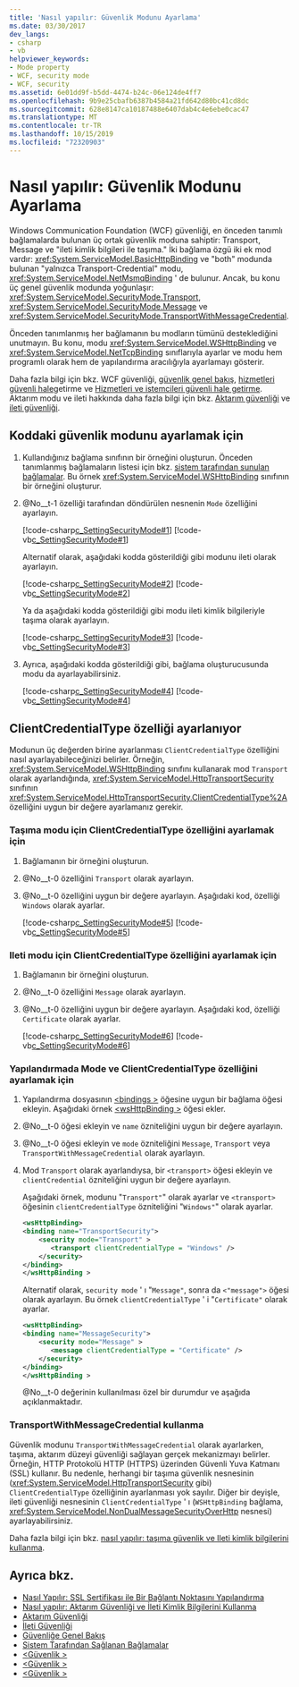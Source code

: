 ```yaml
---
title: 'Nasıl yapılır: Güvenlik Modunu Ayarlama'
ms.date: 03/30/2017
dev_langs:
- csharp
- vb
helpviewer_keywords:
- Mode property
- WCF, security mode
- WCF, security
ms.assetid: 6e01dd9f-b5dd-4474-b24c-06e124de4ff7
ms.openlocfilehash: 9b9e25cbafb6387b4584a21fd642d80bc41cd8dc
ms.sourcegitcommit: 628e8147ca10187488e6407dab4c4e6ebe0cac47
ms.translationtype: MT
ms.contentlocale: tr-TR
ms.lasthandoff: 10/15/2019
ms.locfileid: "72320903"
---
```

# <a name="how-to-set-the-security-mode"></a>Nasıl yapılır: Güvenlik Modunu Ayarlama

Windows Communication Foundation (WCF) güvenliği, en önceden tanımlı bağlamalarda bulunan üç ortak güvenlik moduna sahiptir: Transport, Message ve "ileti kimlik bilgileri ile taşıma." İki bağlama özgü iki ek mod vardır: <xref:System.ServiceModel.BasicHttpBinding> ve "both" modunda bulunan "yalnızca Transport-Credential" modu, <xref:System.ServiceModel.NetMsmqBinding> ' de bulunur. Ancak, bu konu üç genel güvenlik modunda yoğunlaşır: <xref:System.ServiceModel.SecurityMode.Transport>, <xref:System.ServiceModel.SecurityMode.Message> ve <xref:System.ServiceModel.SecurityMode.TransportWithMessageCredential>.

Önceden tanımlanmış her bağlamanın bu modların tümünü desteklediğini unutmayın. Bu konu, modu <xref:System.ServiceModel.WSHttpBinding> ve <xref:System.ServiceModel.NetTcpBinding> sınıflarıyla ayarlar ve modu hem programlı olarak hem de yapılandırma aracılığıyla ayarlamayı gösterir.

Daha fazla bilgi için bkz. WCF güvenliği, [güvenlik genel bakış](./feature-details/security-overview.md), [hizmetleri güvenli hale](securing-services.md)getirme ve [Hizmetleri ve istemcileri güvenli hale getirme](./feature-details/securing-services-and-clients.md). Aktarım modu ve ileti hakkında daha fazla bilgi için bkz. [Aktarım güvenliği](./feature-details/transport-security.md) ve [ileti güvenliği](./feature-details/message-security-in-wcf.md).

## <a name="to-set-the-security-mode-in-code"></a>Koddaki güvenlik modunu ayarlamak için

1. Kullandığınız bağlama sınıfının bir örneğini oluşturun. Önceden tanımlanmış bağlamaların listesi için bkz. [sistem tarafından sunulan bağlamalar](system-provided-bindings.md). Bu örnek <xref:System.ServiceModel.WSHttpBinding> sınıfının bir örneğini oluşturur.

2. @No__t-1 özelliği tarafından döndürülen nesnenin `Mode` özelliğini ayarlayın.

     [!code-csharp[c_SettingSecurityMode#1](../../../samples/snippets/csharp/VS_Snippets_CFX/c_settingsecuritymode/cs/source.cs#1)]
     [!code-vb[c_SettingSecurityMode#1](../../../samples/snippets/visualbasic/VS_Snippets_CFX/c_settingsecuritymode/vb/source.vb#1)]

     Alternatif olarak, aşağıdaki kodda gösterildiği gibi modunu ileti olarak ayarlayın.

     [!code-csharp[c_SettingSecurityMode#2](../../../samples/snippets/csharp/VS_Snippets_CFX/c_settingsecuritymode/cs/source.cs#2)]
     [!code-vb[c_SettingSecurityMode#2](../../../samples/snippets/visualbasic/VS_Snippets_CFX/c_settingsecuritymode/vb/source.vb#2)]

     Ya da aşağıdaki kodda gösterildiği gibi modu ileti kimlik bilgileriyle taşıma olarak ayarlayın.

     [!code-csharp[c_SettingSecurityMode#3](../../../samples/snippets/csharp/VS_Snippets_CFX/c_settingsecuritymode/cs/source.cs#3)]
     [!code-vb[c_SettingSecurityMode#3](../../../samples/snippets/visualbasic/VS_Snippets_CFX/c_settingsecuritymode/vb/source.vb#3)]

3. Ayrıca, aşağıdaki kodda gösterildiği gibi, bağlama oluşturucusunda modu da ayarlayabilirsiniz.

     [!code-csharp[c_SettingSecurityMode#4](../../../samples/snippets/csharp/VS_Snippets_CFX/c_settingsecuritymode/cs/source.cs#4)]
     [!code-vb[c_SettingSecurityMode#4](../../../samples/snippets/visualbasic/VS_Snippets_CFX/c_settingsecuritymode/vb/source.vb#4)]

## <a name="setting-the-clientcredentialtype-property"></a>ClientCredentialType özelliği ayarlanıyor

Modunun üç değerden birine ayarlanması `ClientCredentialType` özelliğini nasıl ayarlayabileceğinizi belirler. Örneğin, <xref:System.ServiceModel.WSHttpBinding> sınıfını kullanarak mod `Transport` olarak ayarlandığında, <xref:System.ServiceModel.HttpTransportSecurity> sınıfının <xref:System.ServiceModel.HttpTransportSecurity.ClientCredentialType%2A> özelliğini uygun bir değere ayarlamanız gerekir.

### <a name="to-set-the-clientcredentialtype-property-for-transport-mode"></a>Taşıma modu için ClientCredentialType özelliğini ayarlamak için

1. Bağlamanın bir örneğini oluşturun.

2. @No__t-0 özelliğini `Transport` olarak ayarlayın.

3. @No__t-0 özelliğini uygun bir değere ayarlayın. Aşağıdaki kod, özelliği `Windows` olarak ayarlar.

     [!code-csharp[c_SettingSecurityMode#5](../../../samples/snippets/csharp/VS_Snippets_CFX/c_settingsecuritymode/cs/source.cs#5)]
     [!code-vb[c_SettingSecurityMode#5](../../../samples/snippets/visualbasic/VS_Snippets_CFX/c_settingsecuritymode/vb/source.vb#5)]

### <a name="to-set-the-clientcredentialtype-property-for-message-mode"></a>Ileti modu için ClientCredentialType özelliğini ayarlamak için

1. Bağlamanın bir örneğini oluşturun.

2. @No__t-0 özelliğini `Message` olarak ayarlayın.

3. @No__t-0 özelliğini uygun bir değere ayarlayın. Aşağıdaki kod, özelliği `Certificate` olarak ayarlar.

     [!code-csharp[c_SettingSecurityMode#6](../../../samples/snippets/csharp/VS_Snippets_CFX/c_settingsecuritymode/cs/source.cs#6)]
     [!code-vb[c_SettingSecurityMode#6](../../../samples/snippets/visualbasic/VS_Snippets_CFX/c_settingsecuritymode/vb/source.vb#6)]

### <a name="to-set-the-mode-and-clientcredentialtype-property-in-configuration"></a>Yapılandırmada Mode ve ClientCredentialType özelliğini ayarlamak için

1. Yapılandırma dosyasının [\<bindings >](../configure-apps/file-schema/wcf/bindings.md) öğesine uygun bir bağlama öğesi ekleyin. Aşağıdaki örnek [\<wsHttpBinding >](../configure-apps/file-schema/wcf/wshttpbinding.md) öğesi ekler.

2. @No__t-0 öğesi ekleyin ve `name` özniteliğini uygun bir değere ayarlayın.

3. @No__t-0 öğesi ekleyin ve `mode` özniteliğini `Message`, `Transport` veya `TransportWithMessageCredential` olarak ayarlayın.

4. Mod `Transport` olarak ayarlandıysa, bir `<transport>` öğesi ekleyin ve `clientCredential` özniteliğini uygun bir değere ayarlayın.

     Aşağıdaki örnek, modunu "`Transport"`" olarak ayarlar ve `<transport>` öğesinin `clientCredentialType` özniteliğini "`Windows"`" olarak ayarlar.

    ```xml
    <wsHttpBinding>
    <binding name="TransportSecurity">
        <security mode="Transport" >
           <transport clientCredentialType = "Windows" />
        </security>
    </binding>
    </wsHttpBinding >
    ```

     Alternatif olarak, `security mode` ' ı "`Message"`, sonra da `<"message">` öğesi olarak ayarlayın. Bu örnek `clientCredentialType` ' i "`Certificate"` olarak ayarlar.

    ```xml
    <wsHttpBinding>
    <binding name="MessageSecurity">
        <security mode="Message" >
           <message clientCredentialType = "Certificate" />
        </security>
    </binding>
    </wsHttpBinding >
    ```

     @No__t-0 değerinin kullanılması özel bir durumdur ve aşağıda açıklanmaktadır.

### <a name="using-transportwithmessagecredential"></a>TransportWithMessageCredential kullanma

Güvenlik modunu `TransportWithMessageCredential` olarak ayarlarken, taşıma, aktarım düzeyi güvenliği sağlayan gerçek mekanizmayı belirler. Örneğin, HTTP Protokolü HTTP (HTTPS) üzerinden Güvenli Yuva Katmanı (SSL) kullanır. Bu nedenle, herhangi bir taşıma güvenlik nesnesinin (<xref:System.ServiceModel.HttpTransportSecurity> gibi) `ClientCredentialType` özelliğinin ayarlanması yok sayılır.  Diğer bir deyişle, ileti güvenliği nesnesinin `ClientCredentialType` ' ı (`WSHttpBinding` bağlama, <xref:System.ServiceModel.NonDualMessageSecurityOverHttp> nesnesi) ayarlayabilirsiniz.

Daha fazla bilgi için bkz. [nasıl yapılır: taşıma güvenlik ve Ileti kimlik bilgilerini kullanma](./feature-details/how-to-use-transport-security-and-message-credentials.md).

## <a name="see-also"></a>Ayrıca bkz.

- [Nasıl Yapılır: SSL Sertifikası ile Bir Bağlantı Noktasını Yapılandırma](./feature-details/how-to-configure-a-port-with-an-ssl-certificate.md)
- [Nasıl yapılır: Aktarım Güvenliği ve İleti Kimlik Bilgilerini Kullanma](./feature-details/how-to-use-transport-security-and-message-credentials.md)
- [Aktarım Güvenliği](./feature-details/transport-security.md)
- [İleti Güvenliği](./feature-details/message-security-in-wcf.md)
- [Güvenliğe Genel Bakış](./feature-details/security-overview.md)
- [Sistem Tarafından Sağlanan Bağlamalar](system-provided-bindings.md)
- [\<Güvenlik >](../configure-apps/file-schema/wcf/security-of-wshttpbinding.md)
- [\<Güvenlik >](../configure-apps/file-schema/wcf/security-of-basichttpbinding.md)
- [\<Güvenlik >](../configure-apps/file-schema/wcf/security-of-nettcpbinding.md)
